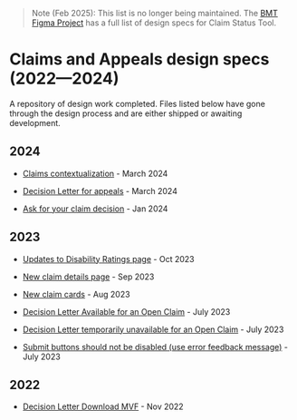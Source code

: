 
> Note (Feb 2025): This list is no longer being maintained. The [BMT Figma Project](https://www.figma.com/files/project/175598391) has a full list of design specs for Claim Status Tool.

# Claims and Appeals design specs (2022—2024)
A repository of design work completed. Files listed below have gone through the design process and are either shipped or awaiting development. 


## 2024
* [Claims contextualization](https://www.figma.com/file/bWELjWsVqkf3BDx0PXqqam/Claim-Contextualization?type=design&node-id=1%3A12453&mode=design&t=ItUX7F88hBIYgoMt-1) - March 2024

* [Decision Letter for appeals](https://www.figma.com/file/v0y52xy4CvefxkYDqzXlnn/Decision-Letters-for-Appeals?type=design&node-id=0%3A1&mode=design&t=ItUX7F88hBIYgoMt-1) - March 2024

* [Ask for your claim decision](https://www.figma.com/file/QuVTr9DMO5qjYrCgZXPNJ8/Ask-For-Your-Claim-Decision?type=design&node-id=2%3A1057&mode=design&t=ItUX7F88hBIYgoMt-1) - Jan 2024


## 2023
* [Updates to Disability Ratings page](https://www.figma.com/file/gJJTafwVLBSr8aK78wXI91/Disability-ratings?type=design&node-id=1-727&mode=design&t=0gtlz4WSjDHQOQzb-0) - Oct 2023
  
* [New claim details page](https://www.figma.com/file/F8U4wddaFouUPVd4mGBMDI/CST---Evidence-Submission---Spec?type=design&node-id=0-5&mode=design) - Sep 2023

* [New claim cards](https://www.figma.com/file/F8U4wddaFouUPVd4mGBMDI/CST---Evidence-Submission---Spec?type=design&node-id=0-5&mode=design) - Aug 2023

* [Decision Letter Available for an Open Claim](https://www.figma.com/file/I91cBAB7dQD7AKayKO1JkX/CST---Decision-Letter-Available-for-an-Open-Claim?type=design&node-id=1-1028&mode=design&t=0gtlz4WSjDHQOQzb-0) - July 2023

* [Decision Letter temporarily unavailable for an Open Claim](https://www.figma.com/file/b8rKsnFpvtCGZAke52pgQp/CST-Alert-decision-letters-are-unavailable?type=design&node-id=1-1282&mode=design&t=0gtlz4WSjDHQOQzb-0) - July 2023

* [Submit buttons should not be disabled (use error feedback message)](https://www.sketch.com/s/574235f1-1c34-4d77-9123-6c2878e9b477) - July 2023

## 2022
* [Decision Letter Download MVF](https://www.figma.com/file/FmPqyjeCs4shI0oXQiuWLD/CST---Decision-Letter-Download?type=design&mode=design&t=0gtlz4WSjDHQOQzb-0) - Nov 2022
